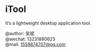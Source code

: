 # iTool
It‘s a lightweight desktop application tool.

@author: 吴斌  
@wechat: 13231880623  
@mail: 1559874707@qq.com  
